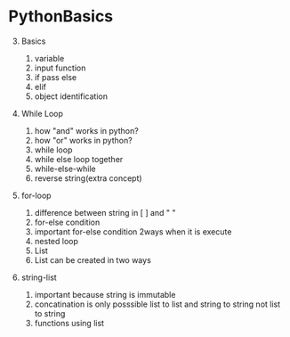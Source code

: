 # PythonBasics

3. Basics
   
   1. variable
   2. input function
   3. if pass else
   4. elif
   5. object identification
   
4. While Loop

   1. how "and" works in python?
   2. how "or" works in python?
   3. while loop
   4. while else loop together
   5. while-else-while
   6. reverse string(extra concept)
   
5. for-loop
   
   1. difference between string in [ ] and " "
   2. for-else condition
   3. important for-else condition 2ways when it is execute
   4. nested loop
   5. List
   6. List can be created in two ways
   
5. string-list
  
   1. important because string is immutable
   2. concatination is only posssible list to list and string to string not list to string
   3. functions using list
